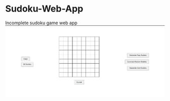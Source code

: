 # Sudoku-Web-App
Incomplete sudoku game web app
![alt text](https://github.com/kndzr101/Sudoku-Web-App/blob/main/picture.png?raw=true)
